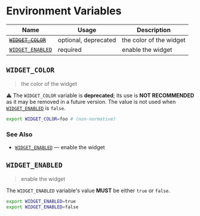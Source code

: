 # Environment Variables

| Name                 | Usage                | Description             |
| -------------------- | -------------------- | ----------------------- |
| ~~[`WIDGET_COLOR`]~~ | optional, deprecated | the color of the widget |
| [`WIDGET_ENABLED`]   | required             | enable the widget       |

## `WIDGET_COLOR`

> the color of the widget

⚠️ The `WIDGET_COLOR` variable is **deprecated**; its use is **NOT RECOMMENDED**
as it may be removed in a future version. The value is not used when
[`WIDGET_ENABLED`] is `false`.

```bash
export WIDGET_COLOR=foo # (non-normative)
```

### See Also

- [`WIDGET_ENABLED`] — enable the widget

## `WIDGET_ENABLED`

> enable the widget

The `WIDGET_ENABLED` variable's value **MUST** be either `true` or `false`.

```bash
export WIDGET_ENABLED=true
export WIDGET_ENABLED=false
```

<!-- references -->

[`widget_color`]: #WIDGET_COLOR
[`widget_enabled`]: #WIDGET_ENABLED
